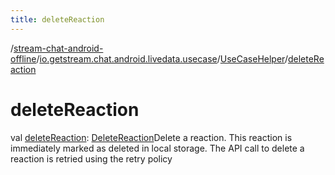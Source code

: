```yaml
---
title: deleteReaction
---
```

/[stream-chat-android-offline](../../index.md)/[io.getstream.chat.android.livedata.usecase](../index.md)/[UseCaseHelper](index.md)/[deleteReaction](deleteReaction.md)  
  
  
  
# deleteReaction  
val [deleteReaction](deleteReaction.md): [DeleteReaction](../DeleteReaction/index.md)Delete a reaction. This reaction is immediately marked as deleted in local storage. The API call to delete a reaction is retried using the retry policy
